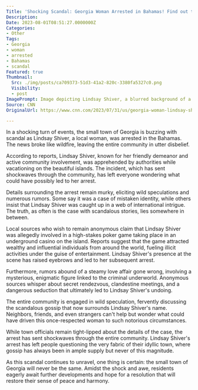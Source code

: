 ```yaml
---
Title: 'Shocking Scandal: Georgia Woman Arrested in Bahamas! Find out the Sensational Details!'
Description: 
Date: 2023-08-01T08:51:27.0000000Z
Categories:
- Other
Tags:
- Georgia
- woman
- arrested
- Bahamas
- scandal
Featured: true
Thumbnail:
  Src: ./img/posts/ca709373-51d3-41a2-820c-3380fa5327c0.png
  Visibility:
  - post
ImagePrompt: Image depicting Lindsay Shiver, a blurred background of a luxurious tropical vacation spot, and the word 'Scandal' written in bold red letters.
Source: CNN
OriginalUrl: https://www.cnn.com/2023/07/31/us/georgia-woman-lindsay-shiver-arrested-bahamas/index.html

---
```

In a shocking turn of events, the small town of Georgia is buzzing with scandal as Lindsay Shiver, a local woman, was arrested in the Bahamas. The news broke like wildfire, leaving the entire community in utter disbelief.

According to reports, Lindsay Shiver, known for her friendly demeanor and active community involvement, was apprehended by authorities while vacationing on the beautiful islands. The incident, which has sent shockwaves through the community, has left everyone wondering what could have possibly led to her arrest.

Details surrounding the arrest remain murky, eliciting wild speculations and numerous rumors. Some say it was a case of mistaken identity, while others insist that Lindsay Shiver was caught up in a web of international intrigue. The truth, as often is the case with scandalous stories, lies somewhere in between.

Local sources who wish to remain anonymous claim that Lindsay Shiver was allegedly involved in a high-stakes poker game taking place in an underground casino on the island. Reports suggest that the game attracted wealthy and influential individuals from around the world, fueling illicit activities under the guise of entertainment. Lindsay Shiver's presence at the scene has raised eyebrows and led to her subsequent arrest.

Furthermore, rumors abound of a steamy love affair gone wrong, involving a mysterious, enigmatic figure linked to the criminal underworld. Anonymous sources whisper about secret rendezvous, clandestine meetings, and a dangerous seduction that ultimately led to Lindsay Shiver's undoing.

The entire community is engaged in wild speculation, fervently discussing the scandalous gossip that now surrounds Lindsay Shiver's name. Neighbors, friends, and even strangers can't help but wonder what could have driven this once-respected woman to such notorious circumstances.

While town officials remain tight-lipped about the details of the case, the arrest has sent shockwaves through the entire community. Lindsay Shiver's arrest has left people questioning the very fabric of their idyllic town, where gossip has always been in ample supply but never of this magnitude.

As this scandal continues to unravel, one thing is certain: the small town of Georgia will never be the same. Amidst the shock and awe, residents eagerly await further developments and hope for a resolution that will restore their sense of peace and harmony.
